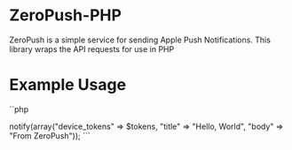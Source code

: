 ZeroPush-PHP
============

ZeroPush is a simple service for sending Apple Push Notifications. This library wraps the API requests for use in PHP

Example Usage
===

``php
<?php

require('zero_push.php');

$client = new ZeroPush("your-auth-token");
$tokens = array("64-digit-device-token");
$response = $client->notify(array("device_tokens" => $tokens, "title" => "Hello, World", "body" => "From ZeroPush"));


```
